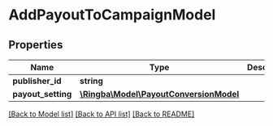 # AddPayoutToCampaignModel

## Properties
Name | Type | Description | Notes
------------ | ------------- | ------------- | -------------
**publisher_id** | **string** |  | 
**payout_setting** | [**\Ringba\Model\PayoutConversionModel**](PayoutConversionModel.md) |  | [optional] 

[[Back to Model list]](../README.md#documentation-for-models) [[Back to API list]](../README.md#documentation-for-api-endpoints) [[Back to README]](../README.md)


